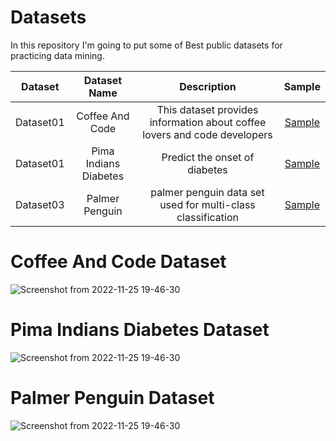 # Datasets

In this repository I'm going to put some of Best public datasets for practicing data mining.

| Dataset| Dataset Name | Description | Sample |
| :---:   | :---: | :---: | :---: |
| Dataset01 | Coffee And Code | This dataset provides information about coffee lovers and code developers | [Sample](https://github.com/zahrabakhshandeh/datasets#coffee-and-code-dataset)|
| Dataset01 | Pima Indians Diabetes| Predict the onset of diabetes | [Sample](https://github.com/zahrabakhshandeh/datasets#pima-indians-diabetes-dataset)
| Dataset03 | Palmer Penguin| palmer penguin data set used for multi-class classification | [Sample](https://github.com/zahrabakhshandeh/datasets#palmer-penguin-dataset) 

# Coffee And Code Dataset
![Screenshot from 2022-11-25 19-46-30](https://user-images.githubusercontent.com/24417383/204027566-c843dc3b-d7f4-4791-b5fd-20d8aae45d77.png)

# Pima Indians Diabetes Dataset
![Screenshot from 2022-11-25 19-46-30](https://user-images.githubusercontent.com/24417383/204035187-a4c9890f-57e0-4694-8ee1-233cd866258a.png)

# Palmer Penguin Dataset
![Screenshot from 2022-11-25 19-46-30](https://user-images.githubusercontent.com/24417383/204034251-ba0c7fc4-fdae-467c-8c1d-3cb56295882c.png)
